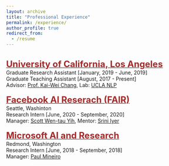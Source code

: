 ```yaml
---
layout: archive
title: "Professional Experience"
permalink: /experience/
author_profile: true
redirect_from:
  - /resume
---
```

<br/>
    <span style="color:black; font-size:17px"><b><a href="http://www.ucla.edu/" target="_blank"><font color="brown" size="5">University of California, Los Angeles</font></a></b></span><br/>
    Graduate Research Assistant [January, 2019 - June, 2019]<br/>
    Graduate Teaching Assistant [August, 2017 - Present]<br/>
    Advisor: <a href="http://web.cs.ucla.edu/~kwchang/" target="_blank">Prof. Kai-Wei Chang</a>, Lab: <a href="http://web.cs.ucla.edu/~kwchang/members/" target="_blank">UCLA NLP</a> <br/>
<br/>
    <span style="color:black; font-size:17px"><b><a href="https://ai.facebook.com/" target="_blank"><font color="brown" size="5">Facebook AI Reserach (FAIR)</font></a></b></span><br/>
    Seattle, Washinton<br/>
    Research Intern [June, 2020 - September, 2020]<br/>
    Manager: <a href="http://scottyih.org/" target="_blank">Scott Wen-tau Yih</a>, Mentor: <a href="http://sriniiyer.github.io/" target="_blank">Srini Iyer</a> <br/>
<br/>
    <span style="color:black; font-size:17px"><b><a href="https://www.microsoft.com/en-us/research/" target="_blank"><font color="brown" size="5">Microsoft AI and Research</font></a></b></span><br/>
    Redmond, Washington<br/>
    Research Intern [June, 2018 - September, 2018]<br/>
    Manager: <a href="https://www.microsoft.com/en-us/research/people/pmineiro/" target="_blank">Paul Mineiro</a> <br/>

